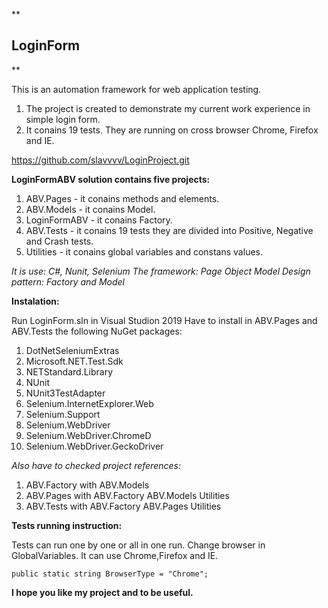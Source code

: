 ﻿
**

## LoginForm

**

This is an automation framework for web application testing. 

 1. The project is created to demonstrate my current work experience in
   simple login form.
 2. It conains 19 tests. They are running on cross browser Chrome, Firefox
   and IE.
   
https://github.com/slavvvv/LoginProject.git

**LoginFormABV solution contains five projects:**

 1. ABV.Pages - it conains methods and elements.
 2. ABV.Models - it conains Model.
 3. LoginFormABV - it conains Factory.
 4. ABV.Tests - it conains 19 tests they are divided into Positive,
    Negative and Crash tests.
 5. Utilities - it conains global variables and constans values.

*It is use: C#, Nunit, Selenium
The framework: Page Object Model
Design pattern: Factory and Model*

**Instalation:**

Run LoginForm.sln in Visual Studion 2019
Have to install in ABV.Pages and ABV.Tests the following NuGet packages:

 1. DotNetSeleniumExtras 
 2. Microsoft.NET.Test.Sdk 
 3. NETStandard.Library
 4. NUnit
 5. NUnit3TestAdapter
 6. Selenium.InternetExplorer.Web
 7. Selenium.Support
 8. Selenium.WebDriver
 9. Selenium.WebDriver.ChromeD
 10. Selenium.WebDriver.GeckoDriver

*Also have to checked project references:*

 1. ABV.Factory with ABV.Models
 2. ABV.Pages with  ABV.Factory  ABV.Models  Utilities
 3. ABV.Tests with  ABV.Factory  ABV.Pages   Utilities

**Tests running instruction:**

Tests can run one by one or all in one run.
Change browser in GlobalVariables. It can use  Chrome,Firefox and IE.

    public static string BrowserType = "Chrome";

**I hope you like my project and to be useful.**

